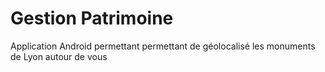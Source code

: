 # Gestion Patrimoine
Application Android permettant permettant de géolocalisé les monuments de Lyon autour de vous
